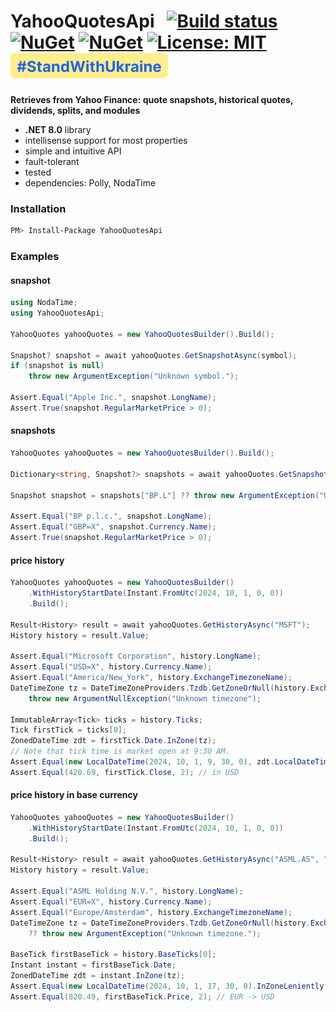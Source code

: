 # YahooQuotesApi&nbsp;&nbsp; [![Build status](https://ci.appveyor.com/api/projects/status/qx83p28cdqvcpbhm?svg=true)](https://ci.appveyor.com/project/dshe/yahooquotesapi) [![NuGet](https://img.shields.io/nuget/vpre/YahooQuotesApi.svg)](https://www.nuget.org/packages/YahooQuotesApi/) [![NuGet](https://img.shields.io/nuget/dt/YahooQuotesApi?color=orange)](https://www.nuget.org/packages/YahooQuotesApi/) [![License: MIT](https://img.shields.io/badge/License-MIT-yellow.svg)](https://opensource.org/licenses/MIT) [![Ukraine](https://raw.githubusercontent.com/vshymanskyy/StandWithUkraine/main/badges/StandWithUkraine.svg)](https://stand-with-ukraine.pp.ua)


**Retrieves from Yahoo Finance: quote snapshots, historical quotes, dividends, splits, and modules**
- **.NET 8.0** library
- intellisense support for most properties
- simple and intuitive API
- fault-tolerant
- tested
- dependencies: Polly, NodaTime

### Installation
```bash
PM> Install-Package YahooQuotesApi
```

### Examples
#### snapshot
```csharp
using NodaTime;
using YahooQuotesApi;

YahooQuotes yahooQuotes = new YahooQuotesBuilder().Build();

Snapshot? snapshot = await yahooQuotes.GetSnapshotAsync(symbol);
if (snapshot is null)
    throw new ArgumentException("Unknown symbol.");

Assert.Equal("Apple Inc.", snapshot.LongName);
Assert.True(snapshot.RegularMarketPrice > 0);
```

#### snapshots
```csharp
YahooQuotes yahooQuotes = new YahooQuotesBuilder().Build();

Dictionary<string, Snapshot?> snapshots = await yahooQuotes.GetSnapshotAsync(["AAPL", "BP.L", "USDJPY=X"]);

Snapshot snapshot = snapshots["BP.L"] ?? throw new ArgumentException("Unknown symbol.");

Assert.Equal("BP p.l.c.", snapshot.LongName);
Assert.Equal("GBP=X", snapshot.Currency.Name);
Assert.True(snapshot.RegularMarketPrice > 0);
```

#### price history
```csharp
YahooQuotes yahooQuotes = new YahooQuotesBuilder()
    .WithHistoryStartDate(Instant.FromUtc(2024, 10, 1, 0, 0))
    .Build();

Result<History> result = await yahooQuotes.GetHistoryAsync("MSFT");
History history = result.Value;

Assert.Equal("Microsoft Corporation", history.LongName);
Assert.Equal("USD=X", history.Currency.Name);
Assert.Equal("America/New_York", history.ExchangeTimezoneName);
DateTimeZone tz = DateTimeZoneProviders.Tzdb.GetZoneOrNull(history.ExchangeTimezoneName) ??
    throw new ArgumentNullException("Unknown timezone");

ImmutableArray<Tick> ticks = history.Ticks;
Tick firstTick = ticks[0];
ZonedDateTime zdt = firstTick.Date.InZone(tz);
// Note that tick time is market open at 9:30 AM.
Assert.Equal(new LocalDateTime(2024, 10, 1, 9, 30, 0), zdt.LocalDateTime);
Assert.Equal(420.69, firstTick.Close, 2); // in USD
```

#### price history in base currency
```csharp
YahooQuotes yahooQuotes = new YahooQuotesBuilder()
    .WithHistoryStartDate(Instant.FromUtc(2024, 10, 1, 0, 0))
    .Build();

Result<History> result = await yahooQuotes.GetHistoryAsync("ASML.AS", "USD=X");
History history = result.Value;

Assert.Equal("ASML Holding N.V.", history.LongName);
Assert.Equal("EUR=X", history.Currency.Name);
Assert.Equal("Europe/Amsterdam", history.ExchangeTimezoneName);
DateTimeZone tz = DateTimeZoneProviders.Tzdb.GetZoneOrNull(history.ExchangeTimezoneName)
    ?? throw new ArgumentException("Unknown timezone.");

BaseTick firstBaseTick = history.BaseTicks[0];
Instant instant = firstBaseTick.Date;
ZonedDateTime zdt = instant.InZone(tz);
Assert.Equal(new LocalDateTime(2024, 10, 1, 17, 30, 0).InZoneLeniently(tz), zdt);
Assert.Equal(820.49, firstBaseTick.Price, 2); // EUR -> USD
```
